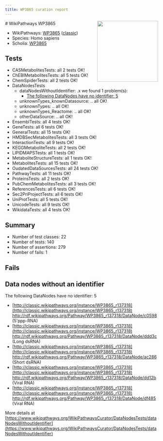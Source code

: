 ```yaml
---
title: WP3865 curation report
---
```


<img style="float: right; width: 200px" src="https://upload.wikimedia.org/wikipedia/commons/thumb/8/83/Wplogo_with_text_500.png/640px-Wplogo_with_text_500.png" />
# WikiPathways WP3865

* WikiPathways: [WP3865](https://wikipathways.org/pathways/WP3865) ([classic](https://classic.wikipathways.org/instance/WP3865))
* Species: Homo sapiens
* Scholia: [WP3865](https://scholia.toolforge.org/wikipathways/WP3865)
## Tests
* CASMetabolitesTests: all 2 tests OK!
* ChEBIMetabolitesTests: all 5 tests OK!
* ChemSpiderTests: all 2 tests OK!
* DataNodesTests
    * dataNodesWithoutIdentifier: .x we found 1 problem(s):
        * [The following DataNodes have no identifier: 5](#d2d32fa4)
    * unknownTypes_knownDatasource: .. all OK!
    * unknownTypes: .. all OK!
    * unknownTypes_Reactome: .. all OK!
    * otherDataSource: .. all OK!
* EnsemblTests: all 4 tests OK!
* GeneTests: all 6 tests OK!
* GeneralTests: all 15 tests OK!
* HMDBSecMetabolitesTests: all 3 tests OK!
* InteractionTests: all 9 tests OK!
* KEGGMetaboliteTests: all 2 tests OK!
* LIPIDMAPSTests: all 1 tests OK!
* MetaboliteStructureTests: all 1 tests OK!
* MetabolitesTests: all 15 tests OK!
* OudatedDataSourcesTests: all 24 tests OK!
* PathwayTests: all 11 tests OK!
* ProteinsTests: all 2 tests OK!
* PubChemMetabolitesTests: all 3 tests OK!
* ReferencesTests: all 6 tests OK!
* Sec2PriProjectTests: all 6 tests OK!
* UniProtTests: all 5 tests OK!
* UnicodeTests: all 9 tests OK!
* WikidataTests: all 4 tests OK!


## Summary

* Number of test classes: 22
* Number of tests: 140
* Number of assertions: 279
* Number of fails: 1

## Fails

<a name="d2d32fa4" />

## Data nodes without an identifier

The following DataNodes have no identifier: 5

* [http://classic.wikipathways.org/instance/WP3865_r137318](http://classic.wikipathways.org/instance/WP3865_r137318) http://rdf.wikipathways.org/Pathway/WP3865_r137318/DataNode/c0598 (5'ppp-RNA)
* [http://classic.wikipathways.org/instance/WP3865_r137318](http://classic.wikipathways.org/instance/WP3865_r137318) http://rdf.wikipathways.org/Pathway/WP3865_r137318/DataNode/ddd3c (Long dsRNA)
* [http://classic.wikipathways.org/instance/WP3865_r137318](http://classic.wikipathways.org/instance/WP3865_r137318) http://rdf.wikipathways.org/Pathway/WP3865_r137318/DataNode/ac286 (Short dsRNA)
* [http://classic.wikipathways.org/instance/WP3865_r137318](http://classic.wikipathways.org/instance/WP3865_r137318) http://rdf.wikipathways.org/Pathway/WP3865_r137318/DataNode/dd12b (Viral RNA)
* [http://classic.wikipathways.org/instance/WP3865_r137318](http://classic.wikipathways.org/instance/WP3865_r137318) http://rdf.wikipathways.org/Pathway/WP3865_r137318/DataNode/df485 (Viral RNA)


More details at [https://www.wikipathways.org/WikiPathwaysCurator/DataNodesTests/dataNodesWithoutIdentifier](https://www.wikipathways.org/WikiPathwaysCurator/DataNodesTests/dataNodesWithoutIdentifier)

